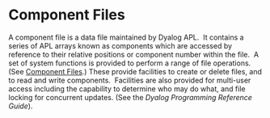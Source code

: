 <h1 class="heading"><span class="name">Component Files</span></h1>

A component file is a data file maintained by Dyalog APL.  It contains a series of APL arrays known as components which are accessed by reference to their relative positions or component number within the file.  A set of system functions is provided to perform a range of file operations. (See [Component Files](../../../language-reference-guide/system-functions/system-functions-categorised).) These provide facilities to create or delete files, and to read and write components.  Facilities are also provided for multi-user access including the capability to determine who may do what, and file locking for concurrent updates. (See the *Dyalog Programming Reference Guide*).
